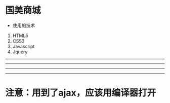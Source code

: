 # 国美商城
+ 使用的技术   
1. HTML5 
2. CSS3  
3. Javascript 
4. Jquery 
-----
****
---
***
# 注意：用到了ajax，应该用编译器打开
